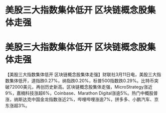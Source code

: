 # 美股三大指数集体低开 区块链概念股集体走强

# 美股三大指数集体低开 区块链概念股集体走强

【美股三大指数集体低开
区块链概念股集体走强】财联社3月11日电，美股三大指数集体低开，道指跌0.27%，纳指跌0.20%，标普500指数跌0.29%。比特币突破72000美元，再创历史新高。区块链概念股集体走强，MicroStrategy涨近9%，嘉楠科技涨超6%，Coinbase、Marathon
Digital涨逾5%。热门中概股普涨，纳斯达克中国金龙指数涨近2%，哔哩哔哩涨逾7%，拼多多、小鹏汽车、京东涨超3%。

